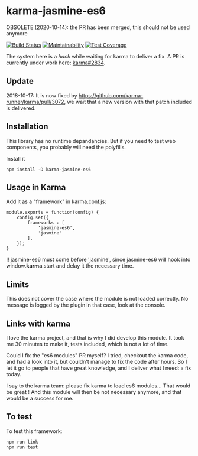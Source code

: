 # karma-jasmine-es6

OBSOLETE (2020-10-14): the PR has been merged, this should not be used anymore

[![Build Status](https://travis-ci.com/jehon/karma-jasmine-es6.svg?branch=master)](https://travis-ci.com/jehon/karma-jasmine-es6)
[![Maintainability](https://api.codeclimate.com/v1/badges/ad8908be8e6f988d2fbb/maintainability)](https://codeclimate.com/github/jehon/karma-jasmine-es6/maintainability)
[![Test Coverage](https://api.codeclimate.com/v1/badges/ad8908be8e6f988d2fbb/test_coverage)](https://codeclimate.com/github/jehon/karma-jasmine-es6/test_coverage)

The system here is a *hack* while waiting for karma to deliver a fix. A PR is currently under work here: [karma#2834](https://github.com/karma-runner/karma/pull/2834).

## Update

2018-10-17: It is now fixed by https://github.com/karma-runner/karma/pull/3072, we wait that a new version with that patch included is delivered.


## Installation

This library has no runtime depandancies. But if you need to test web components, you probably will need the polyfills.

Install it

```lang=bash
npm install -D karma-jasmine-es6
```

## Usage in Karma

Add it as a "framework" in karma.conf.js:

```lang=javascript
module.exports = function(config) {
    config.set({
        frameworks : [
            'jasmine-es6',
            'jasmine'
        ],
    });
}
```

!! jasmine-es6 must come before 'jasmine', since jasmine-es6 will hook into window.__karma__.start and delay it the necessary time.

## Limits

This does not cover the case where the module is not loaded correctly. No message is logged by the plugin in that case, look at the console.

## Links with karma

I love the karma project, and that is why I did develop this module. It took me 30 minutes to make it, tests included, which is not a lot of time.

Could I fix the "es6 modules" PR myself? I tried, checkout the karma code, and had a look into it, but couldn't manage to fix the code after hours. So I let it go to people that
have great knowledge, and I deliver what I need: a fix today.

I say to the karma team: please fix karma to load es6 modules... That would be great ! And this module will then be not necessary anymore, and that would be a success for me.

## To test

To test this framework:

```lang=javascript
npm run link
npm run test
```
